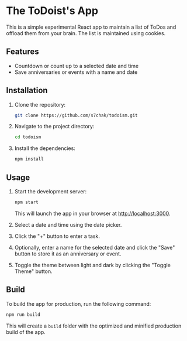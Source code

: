 # The ToDoist's App

This is a simple experimental React app to maintain a list of ToDos and offload them from your brain.
The list is maintained using cookies.

## Features

- Countdown or count up to a selected date and time
- Save anniversaries or events with a name and date

## Installation

1. Clone the repository:

   ```bash
   git clone https://github.com/s7chak/todoism.git
   ```

2. Navigate to the project directory:

   ```bash
   cd todoism
   ```

3. Install the dependencies:

   ```bash
   npm install
   ```

## Usage

1. Start the development server:

   ```bash
   npm start
   ```

   This will launch the app in your browser at [http://localhost:3000](http://localhost:3000).

2. Select a date and time using the date picker.

3. Click the "+" button to enter a task.

4. Optionally, enter a name for the selected date and click the "Save" button to store it as an anniversary or event.

5. Toggle the theme between light and dark by clicking the "Toggle Theme" button.

## Build

To build the app for production, run the following command:

```bash
npm run build
```

This will create a `build` folder with the optimized and minified production build of the app.

